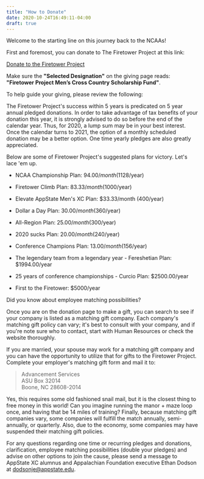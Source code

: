 ```yaml
---
title: "How to Donate"
date: 2020-10-24T16:49:11-04:00
draft: true
---
```


Welcome to the starting line on this journey back to the NCAAs!

First and foremost, you can donate to The Firetower Project at this link:

[Donate to the Firetower Project](http://www.givenow.appstate.edu/firetowerproject)

Make sure the **"Selected Designation"** on the giving page reads: **"Firetower
Project Men’s Cross Country Scholarship Fund"**.

To help guide your giving, please review the following:

The Firetower Project's success within 5 years is predicated on 5 year annual
pledged donations. In order to take advantage of tax benefits of your donation
this year, it is strongly advised to do so before the end of the calendar year.
Thus, for 2020, a lump sum may be in your best interest. Once the calendar
turns to 2021, the option of a monthly scheduled donation may be a better
option. One time yearly pledges are also greatly appreciated.

Below are some of Firetower Project's suggested plans for victory. Let's lace
'em up.

* NCAA Championship Plan: $94.00/month ($1128/year)
* Firetower Climb Plan: $83.33/month ($1000/year)
* Elevate AppState Men's XC Plan: $33.33/month (400/year)
* Dollar a Day Plan: $30.00/month ($360/year)
* All-Region Plan: $25.00/month ($300/year)
* 2020 sucks Plan: $20.00/month ($240/year)
* Conference Champions Plan: $13.00/month ($156/year)

* The legendary team from a legendary year - Fereshetian Plan: $1994.00/year
* 25 years of conference championships - Curcio Plan: $2500.00/year
* First to the Firetower: $5000/year

Did you know about employee matching possibilities?

Once you are on the donation page to make a gift, you can search to see if
your company is listed as a matching gift company. Each company's matching
gift policy can vary; it's best to consult with your company, and if you're
note sure who to contact, start with Human Resources or check the website
thoroughly.

If you are married, your spouse may work for a matching gift
company and you can have the opportunity to utilize that for gifts to the
Firetower Project. Complete your employer's matching gift form and mail it to:

> Advancement Services  
> ASU Box 32014  
> Boone, NC 28608-2014  

Yes, this requires some old fashioned snail mail, but it is the closest thing to
free money in this world! Can you imagine running the manor + maze loop once,
and having that be 14 miles of training? Finally, because matching gift
companies vary, some companies will fulfill the match annually, semi-annually,
or quarterly. Also, due to the economy, some companies may have suspended their
matching gift policies.


For any questions regarding one time or recurring pledges and donations,
clarification, employee matching possibilities (double your pledges) and advise
on other options to join the cause, please send a message to AppState XC
alumnus and Appalachian Foundation executive Ethan Dodson at
dodsonje@appstate.edu.

